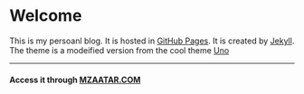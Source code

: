 # Welcome

This is my persoanl blog.
It is hosted in [GitHub Pages](https://github.io). It is created by [Jekyll](https://jekyllrb.com).
The theme is a modeified version from the cool theme [Uno](http://jekyllthemes.org/themes/jekyll-uno/)

---

#### Access it through [MZAATAR.COM](http://mzaatar.com)